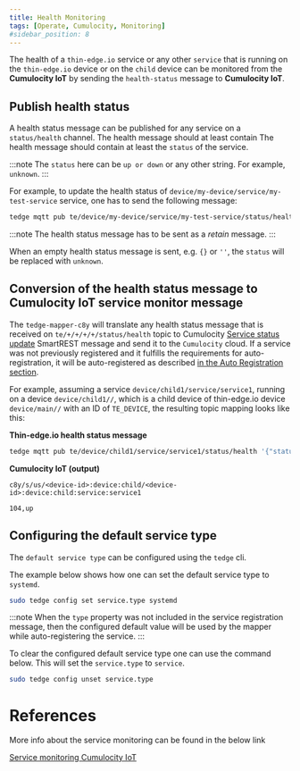 ```yaml
---
title: Health Monitoring
tags: [Operate, Cumulocity, Monitoring]
#sidebar_position: 8
---
```


The health of a `thin-edge.io` service or any other `service` that is running on the `thin-edge.io` device
or on the `child` device can be monitored from the **Cumulocity IoT** by sending the `health-status` message to **Cumulocity IoT**.

## Publish health status

A health status message can be published for any service on a `status/health` channel. The health message should at least contain The health message should contain
at least the `status` of the service.

:::note
The `status` here can be `up or down` or any other string. For example, `unknown`.
:::

For example, to update the health status of `device/my-device/service/my-test-service` service, one has to send the
following message:

```sh te2mqtt formats=v1
tedge mqtt pub te/device/my-device/service/my-test-service/status/health '{"status":"up"}' -q 2 -r
```

:::note
The health status message has to be sent as a *retain* message.
:::

When an empty health status message is sent, e.g. `{}` or `''`, the `status` will be replaced with `unknown`.

## Conversion of the health status message to Cumulocity IoT service monitor message

The `tedge-mapper-c8y` will translate any health status message that is received on `te/+/+/+/+/status/health` topic to
Cumulocity [Service status update](https://cumulocity.com/guides/reference/smartrest-two/#104) SmartREST message and
send it to the `Cumulocity` cloud. If a service was not previously registered and it fulfills the requirements for
auto-registration, it will be auto-registered as described [in the Auto Registration
section](https://thin-edge.github.io/thin-edge.io/next/references/mqtt-api/#auto-registration).

For example, assuming a service `device/child1/service/service1`, running on a device `device/child1//`, which is a
child device of thin-edge.io device `device/main//` with an ID of `TE_DEVICE`, the resulting topic mapping looks like
this:

<div class="code-indent-left">

**Thin-edge.io health status message**

```sh te2mqtt formats=v1
tedge mqtt pub te/device/child1/service/service1/status/health '{"status":"up"}' -q 2 -r
```

</div>

<div class="code-indent-right">

**Cumulocity IoT (output)**

```text title="Topic"
c8y/s/us/<device-id>:device:child/<device-id>:device:child:service:service1
```

```text title="Payload"
104,up
```

</div>

## Configuring the default service type

The `default service type` can be configured using the `tedge` cli.

The example below shows how one can set the default service type to `systemd`.

```sh
sudo tedge config set service.type systemd
```

:::note
When the `type` property was not included in the service registration message, then the configured default value
will be used by the mapper while auto-registering the service.
:::

To clear the configured default service type one can use the command below.
This will set the `service.type` to `service`.

```sh
sudo tedge config unset service.type
```

# References

More info about the service monitoring can be found in the below link

[Service monitoring Cumulocity IoT](https://cumulocity.com/guides/reference/smartrest-two/#service-creation-102)
